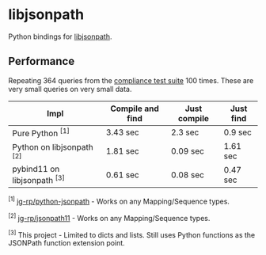 # libjsonpath

Python bindings for [libjsonpath](https://github.com/jg-rp/libjsonpath).

## Performance

Repeating 364 queries from the [compliance test suite](https://github.com/jsonpath-standard/jsonpath-compliance-test-suite) 100 times. These are very small queries on very small data.

| Impl                                   | Compile and find | Just compile | Just find |
| -------------------------------------- | ---------------- | ------------ | --------- |
| Pure Python <sup>[1]</sup>             | 3.43 sec         | 2.3 sec      | 0.9 sec   |
| Python on libjsonpath <sup>[2]</sup>   | 1.81 sec         | 0.09 sec     | 1.61 sec  |
| pybind11 on libjsonpath <sup>[3]</sup> | 0.61 sec         | 0.08 sec     | 0.47 sec  |

<sup>[1]</sup> [jg-rp/python-jsonpath](https://github.com/jg-rp/python-jsonpath/graphs/traffic) - Works on any Mapping/Sequence types.

<sup>[2]</sup> [jg-rp/jsonpath11](https://github.com/jg-rp/jsonpath11) - Works on any Mapping/Sequence types.

<sup>[3]</sup> This project - Limited to dicts and lists. Still uses Python functions as the JSONPath function extension point.
